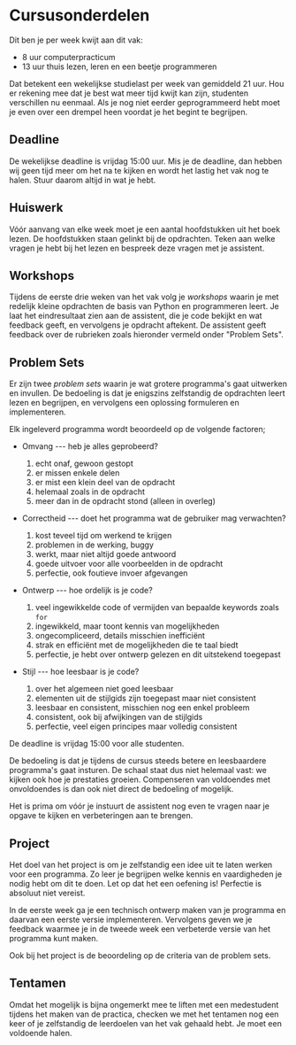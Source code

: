 # Cursusonderdelen

Dit ben je per week kwijt aan dit vak:

* 8 uur computerpracticum
* 13 uur thuis lezen, leren en een beetje programmeren

Dat betekent een wekelijkse studielast per week van gemiddeld 21 uur. Hou er
rekening mee dat je best wat meer tijd kwijt kan zijn, studenten verschillen nu
eenmaal. Als je nog niet eerder geprogrammeerd hebt moet je even over een
drempel heen voordat je het begint te begrijpen.

## Deadline

De wekelijkse deadline is vrijdag 15:00 uur. Mis je de deadline, dan hebben wij geen tijd meer om het na te kijken en wordt het lastig het vak nog te halen. Stuur daarom altijd in wat je hebt.

## Huiswerk

Vóór aanvang van elke week moet je een aantal hoofdstukken uit het boek lezen.
De hoofdstukken staan gelinkt bij de opdrachten. Teken aan welke vragen je hebt bij het lezen en bespreek deze vragen met je assistent.

## Workshops

Tijdens de eerste drie weken van het vak volg je *workshops* waarin je met
redelijk kleine opdrachten de basis van Python en programmeren leert. Je laat
het eindresultaat zien aan de assistent, die je code bekijkt en wat feedback
geeft, en vervolgens je opdracht aftekent. De assistent geeft feedback over de
rubrieken zoals hieronder vermeld onder "Problem Sets".

## Problem Sets

Er zijn twee *problem sets* waarin je wat grotere programma's gaat uitwerken en
invullen. De bedoeling is dat je enigszins zelfstandig de opdrachten leert
lezen en begrijpen, en vervolgens een oplossing formuleren en implementeren.

Elk ingeleverd programma wordt beoordeeld op de volgende factoren;

* Omvang --- heb je alles geprobeerd?

	1. echt onaf, gewoon gestopt
	2. er missen enkele delen
	3. er mist een klein deel van de opdracht
	4. helemaal zoals in de opdracht
	5. meer dan in de opdracht stond (alleen in overleg)

* Correctheid --- doet het programma wat de gebruiker mag verwachten?

	1. kost teveel tijd om werkend te krijgen
	2. problemen in de werking, buggy
	3. werkt, maar niet altijd goede antwoord
	4. goede uitvoer voor alle voorbeelden in de opdracht
	5. perfectie, ook foutieve invoer afgevangen

* Ontwerp --- hoe ordelijk is je code?

	1. veel ingewikkelde code of vermijden van bepaalde keywords zoals `for`
	2. ingewikkeld, maar toont kennis van mogelijkheden
	3. ongecompliceerd, details misschien inefficiënt
	4. strak en efficiënt met de mogelijkheden die te taal biedt
	5. perfectie, je hebt over ontwerp gelezen en dit uitstekend toegepast

* Stijl --- hoe leesbaar is je code?

	1. over het algemeen niet goed leesbaar
	2. elementen uit de stijlgids zijn toegepast maar niet consistent
	3. leesbaar en consistent, misschien nog een enkel probleem
	4. consistent, ook bij afwijkingen van de stijlgids
	5. perfectie, veel eigen principes maar volledig consistent

De deadline is vrijdag 15:00 voor alle studenten.

De bedoeling is dat je tijdens de cursus steeds betere en leesbaardere
programma's gaat insturen. De schaal staat dus niet helemaal vast: we kijken
ook hoe je prestaties groeien. Compenseren van voldoendes met onvoldoendes is
dan ook niet direct de bedoeling of mogelijk.

Het is prima om vóór je instuurt de assistent nog even te vragen naar je opgave
te kijken en verbeteringen aan te brengen.

## Project

Het doel van het project is om je zelfstandig een idee uit te laten werken voor
een programma. Zo leer je begrijpen welke kennis en vaardigheden je nodig hebt
om dit te doen. Let op dat het een oefening is! Perfectie is absoluut niet
vereist.

In de eerste week ga je een technisch ontwerp maken van je programma en daarvan
een eerste versie implementeren. Vervolgens geven we je feedback waarmee je in
de tweede week een verbeterde versie van het programma kunt maken.

Ook bij het project is de beoordeling op de criteria van de problem sets.

## Tentamen

Omdat het mogelijk is bijna ongemerkt mee te liften met een medestudent tijdens
het maken van de practica, checken we met het tentamen nog een keer of je
zelfstandig de leerdoelen van het vak gehaald hebt. Je moet een voldoende
halen.
